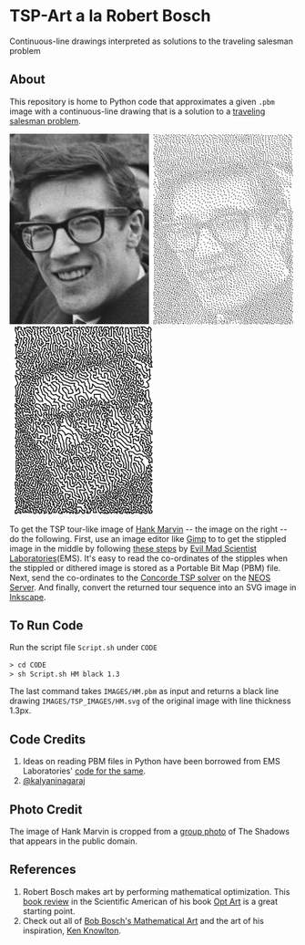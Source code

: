 # TSP-Art a la Robert Bosch
Continuous-line drawings interpreted as solutions to the traveling salesman problem

## About
This repository is home to Python code that approximates a given `.pbm` image with a continuous-line drawing that is a solution to a [traveling salesman problem](https://en.wikipedia.org/wiki/Travelling_salesman_problem). 

<a href="https://github.com/kalyaninagaraj/TSP-Art/blob/main/IMAGES/HM.jpg"><img src="IMAGES/HM.jpg?raw=true" width="245px"></a>&nbsp;&nbsp;<a href="https://github.com/kalyaninagaraj/TSP-Art/blob/main/IMAGES/HMpbm.jpg"><img src="IMAGES/HMpbm.jpg?raw=true" width="245px"></a>&nbsp;&nbsp;<a href="https://github.com/kalyaninagaraj/TSP-Art/blob/main/IMAGES/TSP_IMAGES/HM.svg"><img src="IMAGES/TSP_IMAGES/HM.svg?raw=true" width="245px"></a>

To get the TSP tour-like image of [Hank Marvin](https://en.wikipedia.org/wiki/Hank_Marvin) -- the image on the right -- do the following. First, use an image editor like [Gimp](https://www.gimp.org/) to to get the stippled image in the middle by following [these steps](https://wiki.evilmadscientist.com/Producing_a_stippled_image_with_Gimp) by [Evil Mad Scientist Laboratories](https://www.evilmadscientist.com/)(EMS). It's easy to read the co-ordinates of the stipples when the stippled or dithered image is stored as a Portable Bit Map (PBM) file. Next, send the co-ordinates to the [Concorde TSP solver](https://www.math.uwaterloo.ca/tsp/concorde.html) on the [NEOS Server](https://neos-server.org/neos/). And finally, convert the returned tour sequence into an SVG image in [Inkscape](https://inkscape.org/).  

## To Run Code
Run the script file `Script.sh` under `CODE`
```
> cd CODE
> sh Script.sh HM black 1.3
```
The last command takes `IMAGES/HM.pbm` as input and returns a black line drawing `IMAGES/TSP_IMAGES/HM.svg` of the original image with line thickness 1.3px. 

## Code Credits
1. Ideas on reading PBM files in Python have been borrowed from EMS Laboratories' [code for the same](https://github.com/evil-mad/EggBot/tree/master/other/TSP-stipple/tsp_art_tools).
2. [@kalyaninagaraj](https://github.com/kalyaninagaraj)

## Photo Credit
The image of Hank Marvin is cropped from a [group photo](https://commons.wikimedia.org/wiki/File:Cliff_Richard_aankomst_met_zijn_Shadows,_Bestanddeelnr_913-7397.jpg) of The Shadows that appears in the public domain. 

## References
1.  Robert Bosch makes art by performing mathematical optimization. This [book review](https://blogs.scientificamerican.com/roots-of-unity/the-mathematics-of-opt-art/) in the Scientific American of his book [Opt Art](https://press.princeton.edu/books/hardcover/9780691164069/opt-art) is a great starting point. 
2. Check out all of [Bob Bosch's Mathematical Art](http://www.dominoartwork.com/) and the art of his inspiration, [Ken Knowlton](http://www.kenknowlton.com/). 